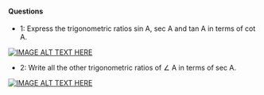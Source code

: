 
#### Questions
* 1: Express the trigonometric ratios sin A, sec A and tan A in terms of cot A.

[![IMAGE ALT TEXT HERE](https://img.youtube.com/vi/piqy3d9q_k8/1.jpg)](https://www.youtube.com/watch?v=piqy3d9q_k8)

* 2: Write all the other trigonometric ratios of  &angle; A in terms of sec A.

[![IMAGE ALT TEXT HERE](https://img.youtube.com/vi/wCnzYvcNMI8/1.jpg)](https://www.youtube.com/watch?v=wCnzYvcNMI8)
